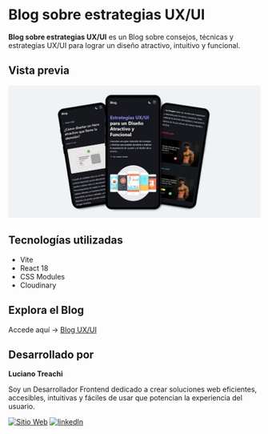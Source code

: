 # Blog sobre estrategias UX/UI

**Blog sobre estrategias UX/UI** es un Blog sobre consejos, técnicas y estrategias UX/UI para lograr un diseño atractivo, intuitivo y funcional.

## Vista previa

![Vista previa del sitio](public/readme-preview1.jpg)

## Tecnologías utilizadas

- Vite
- React 18
- CSS Modules
- Cloudinary

## Explora el Blog

Accede aquí → [Blog UX/UI](https://bloguxui.vercel.app/)

## Desarrollado por

**Luciano Treachi**

Soy un Desarrollador Frontend dedicado a crear soluciones web eficientes, accesibles, intuitivas y fáciles de usar que potencian la experiencia del usuario.

[![Sitio Web](https://img.shields.io/badge/Sitio_Web-black?style=for-the-badge&logoColor=white)](https://lucianotreachi.website/)
[![linkedIn](https://img.shields.io/badge/LinkedIn-0077B5?style=for-the-badge&logoColor=white)](https://www.linkedin.com/in/luciano-treachi/)
